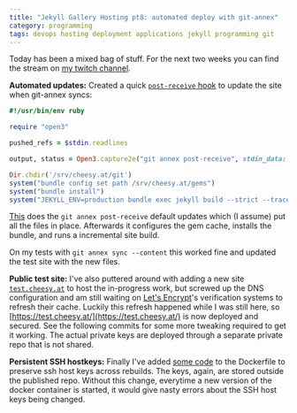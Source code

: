 ```yaml
---
title: "Jekyll Gallery Hosting pt8: automated deploy with git-annex"
category: programming
tags: devops hosting deployment applications jekyll programming git
---
```


Today has been a mixed bag of stuff.
For the next two weeks you can find the stream on [my twitch channel](twitch.tv/dev_el_ops/videos).

**Automated updates:** Created a quick [`post-receive` hook](https://git-scm.com/book/en/v2/Customizing-Git-Git-Hooks) to update the site when git-annex syncs:

```ruby
#!/usr/bin/env ruby

require "open3"

pushed_refs = $stdin.readlines

output, status = Open3.capture2e("git annex post-receive", stdin_data: pushed_refs.join("\n"))

Dir.chdir('/srv/cheesy.at/git')
system("bundle config set path /srv/cheesy.at/gems")
system("bundle install")
system("JEKYLL_ENV=production bundle exec jekyll build --strict --trace --destination /srv/cheesy.at/site --verbose --incremental")
```

[This](https://github.com/DavidS/cheesy.at/blob/244858cace4dd76515731dbfa7fdd509b97cbf73/bin/post-receive.rb) does the `git annex post-receive` default updates which (I assume) put all the files in place.
Afterwards it configures the gem cache,
installs the bundle,
and runs a incremental site build.

On my tests with `git annex sync --content` this worked fine and updated the test site with the new files.

**Public test site:** I've also puttered around with adding a new site [`test.cheesy.at`](https://github.com/DavidS/dasz-configuration/commit/0eeabaf1af9ed2b43c8ab738b963c2455db49bfc) to host the in-progress work, but screwed up the DNS configuration and am still waiting on [Let's Encrypt](https://letsencrypt.org/)'s verification systems to refresh their cache.
Luckily this refresh happened while I was still here, so [https://test.cheesy.at/](https://test.cheesy.at/) is now deployed and secured.
See the following commits for some more tweaking required to get it working.
The actual private keys are deployed through a separate private repo that is not shared.

**Persistent SSH hostkeys:** Finally I've added [some code](https://github.com/DavidS/cheesy.at/commit/4c4683a49b6eaaef90e075c04707ad4fc43e775f) to the Dockerfile to preserve ssh host keys across rebuilds.
The keys, again, are stored outside the published repo.
Without this change, everytime a new version of the docker container is started, it would give nasty errors about the SSH host keys being changed.
